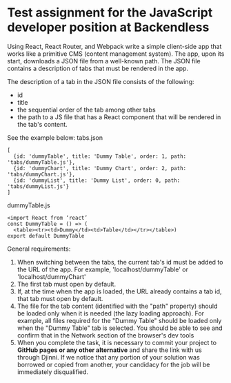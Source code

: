 # Test assignment for the JavaScript developer position at Backendless

Using React, React Router, and Webpack write a simple client-side app that works like a primitive CMS (content management system).
The app, upon its start, downloads a JSON file from a well-known path. The JSON file contains a description of tabs that must be rendered in the app.

The description of a tab in the JSON file consists of the following:
* id
* title
* the sequential order of the tab among other tabs
* the path to a JS file that has a React component that will be rendered in the tab's content.

See the example below:
tabs.json   
```
[
  {id: 'dummyTable', title: 'Dummy Table', order: 1, path: 'tabs/dummyTable.js'},
  {id: 'dummyChart', title: 'Dummy Chart', order: 2, path: 'tabs/dummyChart.js'},
  {id: 'dummyList', title: 'Dummy List', order: 0, path: 'tabs/dummyList.js'}
]
```


dummyTable.js
```
<import React from ‘react’
const DummyTable = () => (
  <table><tr><td>Dummy</td><td>Table</td></tr></table>)
export default DummyTable
```



General requirements:
1. When switching between the tabs, the current tab's id must be added to the URL of the app. For example, 'localhost/dummyTable' or 'localhost/dummyChart'
2. The first tab must open by default.
3. If, at the time when the app is loaded, the URL already contains a tab id, that tab must open by default.
4. The file for the tab content (identified with the "path" property) should be loaded only when it is needed (the lazy loading approach). For example, all files required for the "Dummy Table" should be loaded only when the "Dummy Table" tab is selected. You should be able to see and confirm that in the Network section of the browser's dev tools
5. When you complete the task, it is necessary to commit your project to **GitHub pages or any other alternative** and share the link with us through Djinni. If we notice that any portion of your solution was borrowed or copied from another, your candidacy for the job will be immediately disqualified.
